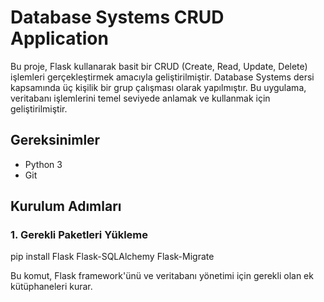 # Database Systems CRUD Application

Bu proje, Flask kullanarak basit bir CRUD (Create, Read, Update, Delete) işlemleri gerçekleştirmek amacıyla geliştirilmiştir. Database Systems dersi kapsamında üç kişilik bir grup çalışması olarak yapılmıştır. Bu uygulama, veritabanı işlemlerini temel seviyede anlamak ve kullanmak için geliştirilmiştir.

## Gereksinimler

- Python 3
- Git

## Kurulum Adımları

### 1. Gerekli Paketleri Yükleme

pip install Flask Flask-SQLAlchemy Flask-Migrate

Bu komut, Flask framework'ünü ve veritabanı yönetimi için gerekli olan ek kütüphaneleri kurar.




